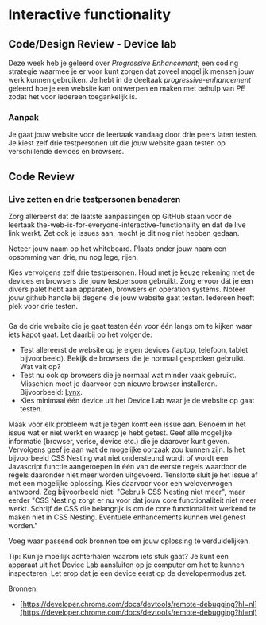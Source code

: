 # Interactive functionality

## Code/Design Review - Device lab

Deze week heb je geleerd over  _Progressive Enhancement_; een coding strategie waarmee je er voor kunt zorgen dat zoveel mogelijk mensen jouw werk kunnen gebruiken. Je hebt in de deeltaak _progressive-enhancement_ geleerd hoe je een website kan ontwerpen en maken met behulp van _PE_ zodat het voor iedereen toegankelijk is.


### Aanpak

Je gaat jouw website voor de leertaak vandaag door drie peers laten testen. Je kiest zelf drie testpersonen uit die jouw website gaan testen op verschillende devices en browsers. 

## Code Review 

### Live zetten en drie testpersonen benaderen
Zorg allereerst dat de laatste aanpassingen op GitHub staan voor de leertaak the-web-is-for-everyone-interactive-functionality en dat de live link werkt. Zet ook je issues aan, mocht je dit nog niet hebben gedaan. 

Noteer jouw naam op het whiteboard. Plaats onder jouw naam een opsomming van drie, nu nog lege, rijen. 

Kies vervolgens zelf drie testpersonen. Houd met je keuze rekening met de devices en browsers die jouw testpersoon gebruikt. Zorg ervoor dat je een divers palet hebt aan apparaten, browsers en operation systems. Noteer jouw github handle bij degene die jouw website gaat testen. Iedereen heeft plek voor drie testen.

### 
Ga de drie website die je gaat testen één voor één langs om te kijken waar iets kapot gaat. Let daarbij op het volgende:
- Test allereerst de website op je eigen devices (laptop, telefoon, tablet bijvoorbeeld). Bekijk de browsers die je normaal gesproken gebruikt. Wat valt op?
- Test nu ook op browsers die je normaal wat minder vaak gebruikt. Misschien moet je daarvoor een nieuwe browser installeren. Bijvoorbeeld: [Lynx](https://lynx.browser.org/). 
- Kies minimaal één device uit het Device Lab waar je de website op gaat testen.

Maak voor elk probleem wat je tegen komt een issue aan. Benoem in het issue wat er niet werkt en waarop je hebt getest. Geef alle mogelijke informatie (browser, verise, device etc.) die je daarover kunt geven. Vervolgens geef je aan wat de mogelijke oorzaak zou kunnen zijn. Is het bijvoorbeeld CSS Nesting wat niet ondersteund wordt of wordt een Javascript functie aangeroepen in één van de eerste regels waardoor de regels daaronder niet meer worden uitgevoerd. Tenslotte sluit je het issue af met een mogelijke oplossing. Kies daarvoor voor een weloverwogen antwoord. Zeg bijvoorbeeld niet: "Gebruik CSS Nesting niet meer", maar eerder "CSS Nesting zorgt er nu voor dat jouw core functionaliteit niet meer werkt. Schrijf de CSS die belangrijk is om de core functionaliteit werkend te maken niet in CSS Nesting. Eventuele enhancements kunnen wel genest worden." 

Voeg waar passend ook bronnen toe om jouw oplossing te verduidelijken. 

Tip: Kun je moeilijk achterhalen waarom iets stuk gaat? Je kunt een apparaat uit het Device Lab aansluiten op je computer om het te kunnen inspecteren. Let erop dat je een device eerst op de developermodus zet. 

Bronnen: 
- [https://developer.chrome.com/docs/devtools/remote-debugging?hl=nl](https://developer.chrome.com/docs/devtools/remote-debugging?hl=nl)

